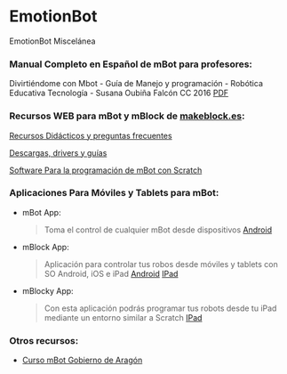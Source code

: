 # EmotionBot

EmotionBot Miscelánea

### Manual Completo en Español de mBot para profesores:

Divirtiéndome con Mbot - Guía de Manejo y programación - Robótica Educativa Tecnología - Susana Oubiña Falcón CC 2016 [PDF](https://github.com/slvbytes/EmotionBot/blob/master/Manuales/Divirtiendome-Mbot.pdf)

### Recursos WEB para mBot y mBlock de [makeblock.es](https://www.makeblock.es):

[Recursos Didácticos y preguntas frecuentes](https://www.makeblock.es/soporte/robot-mbot/) 

[Descargas, drivers y guías](https://www.makeblock.es/soporte/descargas/)

[Software Para la programación de mBot con Scratch](https://www.makeblock.es/soporte/mblock/ )

### Aplicaciones Para Móviles y Tablets para mBot:
   
- mBot App:
   >Toma el control de cualquier mBot desde dispositivos [Android](https://play.google.com/store/apps/details?id=cc.makeblock.mbot&hl=es)

- mBlock App:
   >Aplicación para controlar tus robos desde móviles y tablets con SO Android, iOS e iPad [Android](https://play.google.com/store/apps/details?id=cc.makeblock.makeblock&hl=es) [IPad](http://www.apple.com/es/itunes/affiliates/download/)
   
- mBlocky App:
   >Con esta aplicación podrás programar tus robots desde tu iPad mediante un entorno similar a Scratch [IPad](https://itunes.apple.com/es/app/mblockly-for-mbot/id1041863919?mt=8) 
   
### Otros recursos:

- [Curso mBot Gobierno de Aragón](http://aularagon.catedu.es/materialesaularagon2013/mbot/indice/ )

